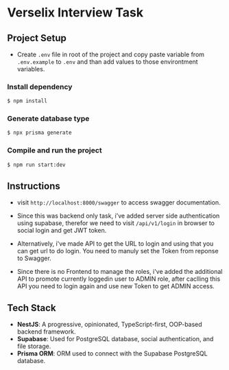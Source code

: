 # Verselix Interview Task

## Project Setup

- Create `.env` file in root of the project and copy paste variable from `.env.example` to `.env` and than add values to those environtment variables.

### Install dependency
```bash
$ npm install
```

### Generate database type
```bash
$ npx prisma generate
```

### Compile and run the project
```bash
$ npm run start:dev
```

## Instructions

- visit `http://localhost:8000/swagger` to access swagger documentation.

- Since this was backend only task, i've added server side authentication using supabase, therefor we need to visit `/api/v1/login` in browser to social login and get JWT token.

- Alternatively, i've made API to get the URL to login and using that you can get url to do login. You need to manuly set the Token from reponse to Swagger.

- Since there is no Frontend to manage the roles, i've added the additional API to promote currently loggedin user to ADMIN role, after caclling this API you need to login again and use new Token to get ADMIN access.


## Tech Stack

- **NestJS**: A progressive, opinionated, TypeScript-first, OOP-based backend framework.
- **Supabase**: Used for PostgreSQL database, social authentication, and file storage.
- **Prisma ORM**: ORM used to connect with the Supabase PostgreSQL database.
